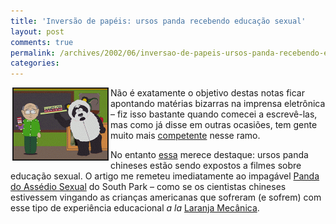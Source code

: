 ```yaml
---
title: 'Inversão de papéis: ursos panda recebendo educação sexual'
layout: post
comments: true
permalink: /archives/2002/06/inversao-de-papeis-ursos-panda-recebendo-educacao-sexual.html/
categories:
---
```

<img src="/img/blig/shp.gif" border="2" alt="" hspace="3" align="left" />Não é exatamente o objetivo destas notas ficar apontando matérias bizarras na imprensa eletrônica &#8211; fiz isso bastante quando comecei a escrevê-las, mas como já disse em outras ocasiões, tem gente muito mais [competente][1] nesse ramo.

No entanto [essa][2] merece destaque: ursos panda chineses estão sendo expostos a filmes sobre educação sexual. O artigo me remeteu imediatamente ao impagável [Panda do Assédio Sexual][3] do South Park &#8211; como se os cientistas chineses estivessem vingando as crianças americanas que sofreram (e sofrem) com esse tipo de experiência educacional *a la* [Laranja Mecânica][4].

 [1]: http://www.terra.com.br/noticias/popular/
 [2]: http://ultimosegundo.ig.com.br/useg/mundo/artigo/0,,829464,00.html
 [3]: http://www.southparkstudios.com/full-episodes/s03e06-sexual-harassment-panda
 [4]: http://www.clockworkorange.com/
